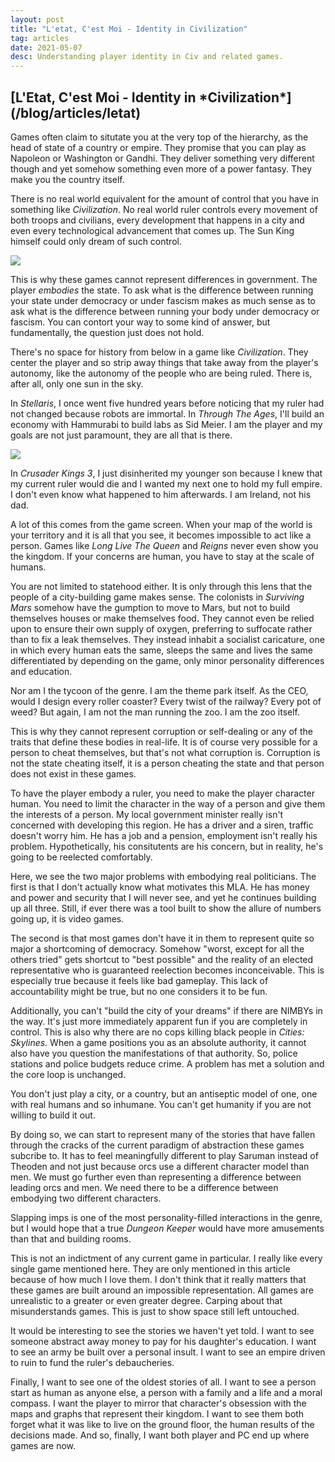 ```yaml
---
layout: post
title: "L'etat, C'est Moi - Identity in Civilization"
tag: articles
date: 2021-05-07
desc: Understanding player identity in Civ and related games.
---
```

<h2>[L'Etat, C'est Moi - Identity in *Civilization*](/blog/articles/letat)</h2>

Games often claim to situtate you at the very top of the hierarchy, as the head of state of a country or empire. They promise that you can play as Napoleon or Washington or Gandhi. They deliver something very different though and yet somehow something even more of a power fantasy. They make you the country itself.


There is no real world equivalent for the amount of control that you have in something like *Civilization*. No real world ruler controls every movement of both troops and civilians, every development that happens in a city and even every technological advancement that comes up. The Sun King himself could only dream of such control.

<img src="/blogImages/civ6.png" />

This is why these games cannot represent differences in government. The player *embodies* the state. To ask what is the difference between running your state under democracy or under fascism makes as much sense as to ask what is the difference between running your body under democracy or fascism. You can contort your way to some kind of answer, but fundamentally, the question just does not hold.


There's no space for history from below in a game like *Civilization*. They center the player and so strip away things that take away from the player's autonomy, like the autonomy of the people who are being ruled. There is, after all, only one sun in the sky.


In *Stellaris*, I once went five hundred years before noticing that my ruler had not changed because robots are immortal. In *Through The Ages*, I'll build an economy with Hammurabi to build labs as Sid Meier. I am the player and my goals are not just paramount, they are all that is there.

<img src="/blogImages/tta.png" />

In *Crusader Kings 3*, I just disinherited my younger son because I knew that my current ruler would die and I wanted my next one to hold my full empire. I don't even know what happened to him afterwards. I am Ireland, not his dad.


A lot of this comes from the game screen. When your map of the world is your territory and it is all that you see, it becomes impossible to act like a person. Games like *Long Live The Queen* and *Reigns* never even show you the kingdom. If your concerns are human, you have to stay at the scale of humans.


You are not limited to statehood either. It is only through this lens that the people of a city-building game makes sense. The colonists in *Surviving Mars* somehow have the gumption to move to Mars, but not to build themselves houses or make themselves food. They cannot even be relied upon to ensure their own supply of oxygen, preferring to suffocate rather than to fix a leak themselves. They instead inhabit a socialist caricature, one in which every human eats the same, sleeps the same and lives the same differentiated by depending on the game, only minor personality differences and education.


Nor am I the tycoon of the genre. I am the theme park itself. As the CEO, would I design every roller coaster? Every twist of the railway? Every pot of weed? But again, I am not the man running the zoo. I am the zoo itself.


This is why they cannot represent corruption or self-dealing or any of the traits that define these bodies in real-life. It is of course very possible for a person to cheat themselves, but that's not what corruption is. Corruption is not the state cheating itself, it is a person cheating the state and that person does not exist in these games.


To have the player embody a ruler, you need to make the player character human. You need to limit the character in the way of a person and give them the interests of a person. My local government minister really isn't concerned with developing this region. He has a driver and a siren, traffic doesn't worry him. He has a job and a pension, employment isn't really his problem. Hypothetically, his consitutents are his concern, but in reality, he's going to be reelected comfortably.


Here, we see the two major problems with embodying real politicians. The first is that I don't actually know what motivates this MLA. He has money and power and security that I will never see, and yet he continues building up all three. Still, if ever there was a tool built to show the allure of numbers going up, it is video games.


The second is that most games don't have it in them to represent quite so major a shortcoming of democracy. Somehow "worst, except for all the others tried" gets shortcut to "best possible" and the reality of an elected representative who is guaranteed reelection becomes inconceivable. This is especially true because it feels like bad gameplay. This lack of accountability might be true, but no one considers it to be fun.


Additionally, you can't "build the city of your dreams" if there are NIMBYs in the way. It's just more immediately apparent fun if you are completely in control. This is also why there are no cops killing black people in *Cities: Skylines*. When a game positions you as an absolute authority, it cannot also have you question the manifestations of that authority. So, police stations and police budgets reduce crime. A problem has met a solution and the core loop is unchanged.


You don't just play a city, or a country, but an antiseptic model of one, one with real humans and so inhumane. You can't get humanity if you are not willing to build it out.


By doing so, we can start to represent many of the stories that have fallen through the cracks of the current paradigm of abstraction these games subcribe to. It has to feel meaningfully different to play Saruman instead of Theoden and not just because orcs use a different character model than men. We must go further even than representing a difference between leading orcs and men. We need there to be a difference between embodying two different characters.


Slapping imps is one of the most personality-filled interactions in the genre, but I would hope that a true *Dungeon Keeper* would have more amusements than that and building rooms.


This is not an indictment of any current game in particular. I really like every single game mentioned here. They are only mentioned in this article because of how much I love them. I don't think that it really matters that these games are built around an impossible representation. All games are unrealistic to a greater or even greater degree. Carping about that misunderstands games. This is just to show space still left untouched.


It would be interesting to see the stories we haven't yet told. I want to see someone abstract away money to pay for his daughter's education. I want to see an army be built over a personal insult. I want to see an empire driven to ruin to fund the ruler's debaucheries.


Finally, I want to see one of the oldest stories of all. I want to see a person start as human as anyone else, a person with a family and a life and a moral compass. I want the player to mirror that character's obsession with the maps and graphs that represent their kingdom. I want to see them both forget what it was like to live on the ground floor, the human results of the decisions made. And so, finally, I want both player and PC end up where games are now.

